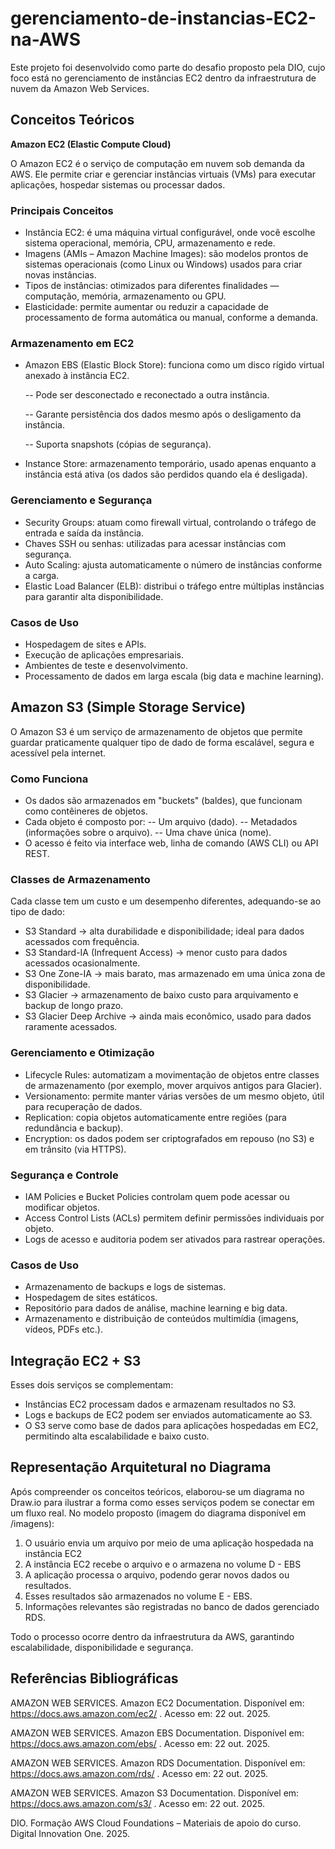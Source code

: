 ﻿# gerenciamento-de-instancias-EC2-na-AWS

Este projeto foi desenvolvido como parte do desafio proposto pela DIO, cujo foco está no gerenciamento de instâncias EC2 dentro da infraestrutura de nuvem da Amazon Web Services. 


## Conceitos Teóricos

**Amazon EC2 (Elastic Compute Cloud)**

O Amazon EC2 é o serviço de computação em nuvem sob demanda da AWS. Ele permite criar e gerenciar instâncias virtuais (VMs) para executar aplicações, hospedar sistemas ou processar dados.

### Principais Conceitos

- Instância EC2: é uma máquina virtual configurável, onde você escolhe sistema operacional, memória, CPU, armazenamento e rede.
- Imagens (AMIs – Amazon Machine Images): são modelos prontos de sistemas operacionais (como Linux ou Windows) usados para criar novas instâncias.
- Tipos de instâncias: otimizados para diferentes finalidades — computação, memória, armazenamento ou GPU.
- Elasticidade: permite aumentar ou reduzir a capacidade de processamento de forma automática ou manual, conforme a demanda.

### Armazenamento em EC2

- Amazon EBS (Elastic Block Store): funciona como um disco rígido virtual anexado à instância EC2.

  -- Pode ser desconectado e reconectado a outra instância.

  -- Garante persistência dos dados mesmo após o desligamento da instância.

  -- Suporta snapshots (cópias de segurança).

- Instance Store: armazenamento temporário, usado apenas enquanto a instância está ativa (os dados são perdidos quando ela é desligada).

### Gerenciamento e Segurança

- Security Groups: atuam como firewall virtual, controlando o tráfego de entrada e saída da instância.
- Chaves SSH ou senhas: utilizadas para acessar instâncias com segurança.
- Auto Scaling: ajusta automaticamente o número de instâncias conforme a carga.
- Elastic Load Balancer (ELB): distribui o tráfego entre múltiplas instâncias para garantir alta disponibilidade.

### Casos de Uso

- Hospedagem de sites e APIs.
- Execução de aplicações empresariais.
- Ambientes de teste e desenvolvimento.
- Processamento de dados em larga escala (big data e machine learning).

## Amazon S3 (Simple Storage Service)

O Amazon S3 é um serviço de armazenamento de objetos que permite guardar praticamente qualquer tipo de dado de forma escalável, segura e acessível pela internet.

### Como Funciona

- Os dados são armazenados em "buckets" (baldes), que funcionam como contêineres de objetos.
- Cada objeto é composto por:
  -- Um arquivo (dado).
  -- Metadados (informações sobre o arquivo).
  -- Uma chave única (nome).
- O acesso é feito via interface web, linha de comando (AWS CLI) ou API REST.

### Classes de Armazenamento

Cada classe tem um custo e um desempenho diferentes, adequando-se ao tipo de dado:

- S3 Standard → alta durabilidade e disponibilidade; ideal para dados acessados com frequência.
- S3 Standard-IA (Infrequent Access) → menor custo para dados acessados ocasionalmente.
- S3 One Zone-IA → mais barato, mas armazenado em uma única zona de disponibilidade.
- S3 Glacier → armazenamento de baixo custo para arquivamento e backup de longo prazo.
- S3 Glacier Deep Archive → ainda mais econômico, usado para dados raramente acessados.

### Gerenciamento e Otimização

- Lifecycle Rules: automatizam a movimentação de objetos entre classes de armazenamento (por exemplo, mover arquivos antigos para Glacier).
- Versionamento: permite manter várias versões de um mesmo objeto, útil para recuperação de dados.
- Replication: copia objetos automaticamente entre regiões (para redundância e backup).
- Encryption: os dados podem ser criptografados em repouso (no S3) e em trânsito (via HTTPS).

### Segurança e Controle

- IAM Policies e Bucket Policies controlam quem pode acessar ou modificar objetos.
- Access Control Lists (ACLs) permitem definir permissões individuais por objeto.
- Logs de acesso e auditoria podem ser ativados para rastrear operações.

### Casos de Uso

- Armazenamento de backups e logs de sistemas.
- Hospedagem de sites estáticos.
- Repositório para dados de análise, machine learning e big data.
- Armazenamento e distribuição de conteúdos multimídia (imagens, vídeos, PDFs etc.).

## Integração EC2 + S3

Esses dois serviços se complementam:
- Instâncias EC2 processam dados e armazenam resultados no S3.
- Logs e backups de EC2 podem ser enviados automaticamente ao S3.
- O S3 serve como base de dados para aplicações hospedadas em EC2, permitindo alta escalabilidade e baixo custo.

## Representação Arquitetural no Diagrama

Após compreender os conceitos teóricos, elaborou-se um diagrama no Draw.io para ilustrar a forma como esses serviços podem se conectar em um fluxo real.
No modelo proposto (imagem do diagrama disponível em /imagens):

1. O usuário envia um arquivo por meio de uma aplicação hospedada na instância EC2
2. A instância EC2 recebe o arquivo e o armazena no volume D - EBS
3. A aplicação processa o arquivo, podendo gerar novos dados ou resultados.
4. Esses resultados são armazenados no volume E - EBS.
5. Informações relevantes são registradas no banco de dados gerenciado RDS.

Todo o processo ocorre dentro da infraestrutura da AWS, garantindo escalabilidade, disponibilidade e segurança.


## Referências Bibliográficas

AMAZON WEB SERVICES. Amazon EC2 Documentation. Disponível em: https://docs.aws.amazon.com/ec2/
. Acesso em: 22 out. 2025.

AMAZON WEB SERVICES. Amazon EBS Documentation. Disponível em: https://docs.aws.amazon.com/ebs/
. Acesso em: 22 out. 2025.

AMAZON WEB SERVICES. Amazon RDS Documentation. Disponível em: https://docs.aws.amazon.com/rds/
. Acesso em: 22 out. 2025.

AMAZON WEB SERVICES. Amazon S3 Documentation. Disponível em: https://docs.aws.amazon.com/s3/
. Acesso em: 22 out. 2025.

DIO. Formação AWS Cloud Foundations – Materiais de apoio do curso. Digital Innovation One. 2025.

